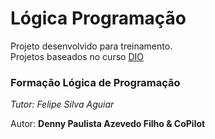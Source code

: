 # Lógica Programação

Projeto desenvolvido para treinamento.  
Projetos baseados no curso [DIO](https://web.dio.me/home)

### Formação Lógica de Programação

_Tutor: Felipe Silva Aguiar_

Autor: **Denny Paulista Azevedo Filho & CoPilot**

